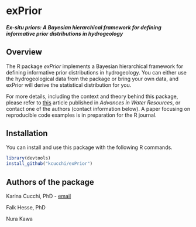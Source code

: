 # exPrior

##### Ex-situ priors: A Bayesian hierarchical framework for defining informative prior distributions in hydrogeology

## Overview

The R package *exPrior* implements a Bayesian hierarchical framework for defining informative prior distributions in hydrogeology. You can either use the hydrogeological data from the package or bring your own data, and exPrior will derive the statistical distribution for you.

For more details, including the context and theory behind this package, please refer to [this](https://doi.org/10.1016/j.advwatres.2019.02.003) article published in *Advances in Water Resources*, or contact one of the authors (contact information below). A paper focusing on reproducible code examples is in preparation for the R journal.

## Installation

You can install and use this package with the following R commands.

```R
library(devtools)
install_github("kcucchi/exPrior")
```
## Authors of the package

Karina Cucchi, PhD - [email](karina.cucchi@gmail.com)

Falk Hesse, PhD

Nura Kawa
